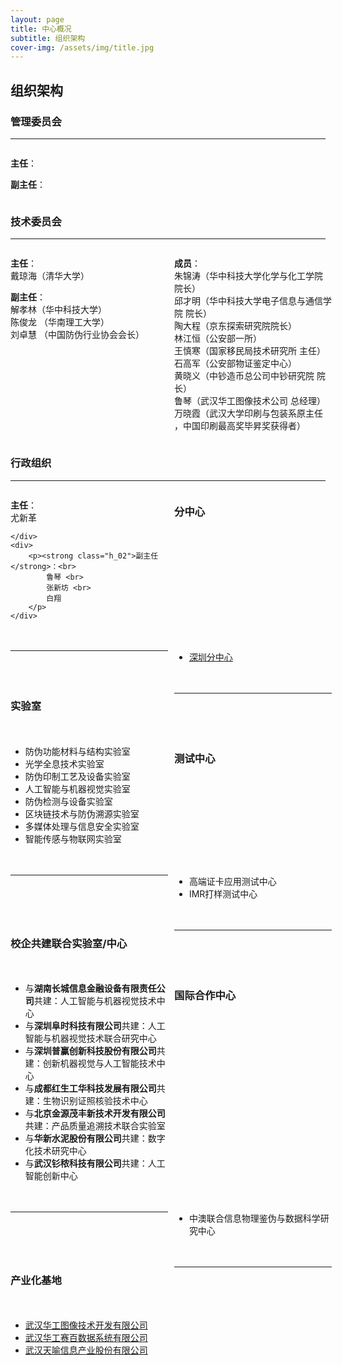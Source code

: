 ```yaml
---
layout: page
title: 中心概况
subtitle: 组织架构
cover-img: /assets/img/title.jpg
---
```

<!--
 * @Author: Conghao Wong
 * @Date: 2023-03-08 19:13:03
 * @LastEditors: Conghao Wong
 * @LastEditTime: 2023-03-14 09:24:39
 * @Description: file content
 * @Github: https://cocoon2wong.github.io
 * Copyright 2023 Conghao Wong, All Rights Reserved.
-->

<link rel="stylesheet" type="text/css" href="/assets/css/user.css">

## 组织架构

<style>
    .t_head {
        width: 15%;
        font-weight: bold;
    }

    .t_content_1 {
        width: 40%;
    }

    .t_content_2 {
        width: 45%;
    }

    .t_grid {
        display: grid;
        grid-template-columns: 50% 50%;
        grid-gap: 20px 2%;
    }
</style>

### 管理委员会
---

<div class="t_grid">
    <div>
        <p><strong class="h_01">主任</strong>：</p>
        <p><strong class="h_02">副主任</strong>：</p>
    </div>
</div>


### 技术委员会
---

<div class="t_grid">
    <div>
        <p>
            <strong class="h_01">主任</strong>：<br>
            戴琼海（清华大学）
        </p>
        <p><strong class="h_02">副主任</strong>：<br>
            解孝林（华中科技大学）<br>
            陈俊龙 （华南理工大学）<br>
            刘卓慧 （中国防伪行业协会会长）
        </p>
    </div>
    <div>
        <p>
            <strong class="h_03">成员</strong>：<br>
            朱锦涛（华中科技大学化学与化工学院 院长）<br>
            邱才明（华中科技大学电子信息与通信学院 院长）<br>
            陶大程（京东探索研究院院长）<br>
            林江恒（公安部一所）<br>
            王慎寒（国家移民局技术研究所 主任）<br>
            石高军（公安部物证鉴定中心）<br>
            黄晓义（中钞造币总公司中钞研究院 院长）<br>
            鲁琴（武汉华工图像技术公司 总经理）<br>
            万晓霞（武汉大学印刷与包装系原主任 ，中国印刷最高奖毕昇奖获得者）
        </p>
    </div>
</div>

### 行政组织
---

<div class="t_grid">
    <div>
        <p>
            <strong class="h_01">主任</strong>：<br>
            尤新革
        </p>

    </div>
    <div>
        <p><strong class="h_02">副主任</strong>：<br>
            鲁琴 <br>
            张新坊 <br>
            白翔
        </p>
    </div>
</div>

### 分中心
---

- [深圳分中心](http://shenzhen.hust.edu.cn/info/1025/1214.htm)

### 实验室
---

- 防伪功能材料与结构实验室
- 光学全息技术实验室
- 防伪印制工艺及设备实验室
- 人工智能与机器视觉实验室
- 防伪检测与设备实验室
- 区块链技术与防伪溯源实验室
- 多媒体处理与信息安全实验室
- 智能传感与物联网实验室

### 测试中心
---

- 高端证卡应用测试中心
- IMR打样测试中心

### 校企共建联合实验室/中心
---

- 与<strong class="h_01">湖南长城信息金融设备有限责任公司</strong>共建：人工智能与机器视觉技术中心
- 与<strong class="h_01">深圳阜时科技有限公司</strong>共建：人工智能与机器视觉技术联合研究中心
- 与<strong class="h_01">深圳普赢创新科技股份有限公司</strong>共建：创新机器视觉与人工智能技术中心
- 与<strong class="h_01">成都红生工华科技发展有限公司</strong>共建：生物识别证照核验技术中心
- 与<strong class="h_01">北京金源茂丰新技术开发有限公司</strong>共建：产品质量追溯技术联合实验室
- 与<strong class="h_01">华新水泥股份有限公司</strong>共建：数字化技术研究中心
- 与<strong class="h_01">武汉钐秾科技有限公司</strong>共建：人工智能创新中心

### 国际合作中心
---

- 中澳联合信息物理鉴伪与数据科学研究中心

### 产业化基地
---

- [武汉华工图像技术开发有限公司](https://www.hgimage.com/)
- [武汉华工赛百数据系统有限公司](https://www.hgcyberdata.com/)
- [武汉天喻信息产业股份有限公司](http://www.whty.com.cn/)
